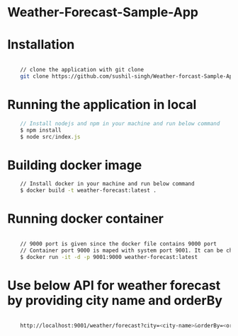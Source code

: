 # Weather-Forecast-Sample-App


# Installation

```bash

    // clone the application with git clone
    git clone https://github.com/sushil-singh/Weather-forcast-Sample-App.git

```

# Running the application in local

```javascript
    // Install nodejs and npm in your machine and run below command
    $ npm install
    $ node src/index.js


```

# Building docker image

```bash
    // Install docker in your machine and run below command
    $ docker build -t weather-forecast:latest .

```

# Running docker container

```bash

    // 9000 port is given since the docker file contains 9000 port
    // Container port 9000 is maped with system port 9001. It can be changed to any other port
    $ docker run -it -d -p 9001:9000 weather-forecast:latest

```

#  Use below API for weather forecast by providing city name and orderBy

```bash

    http://localhost:9001/weather/forecast?city=<city-name>&orderBy=<orderBy asc|desc>

```

